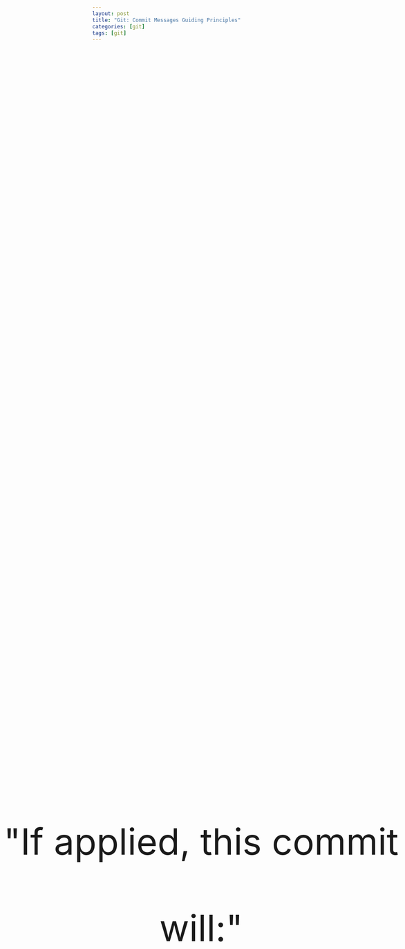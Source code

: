 ```yaml
---
layout: post
title: "Git: Commit Messages Guiding Principles"
categories: [git]
tags: [git]
---
```


<p class="hide">Guiding principles for git commit messages.</p>

<p class="center-large">"If applied, this commit will:"</p>

<p class="hide">cite: Stylesheet obtained from - <a href="code.mendhak.com">Mendhak</a></p>

<style type="text/css">
    .center-large {
        left: 0;
        line-height: 200px;
        margin-top: -100px !important;
        position: absolute;
        text-align: center;
        top: 50%;
        width: 100%;
        font-size: 600%;
    }

    .hide { 
        display: none;
    }
</style>